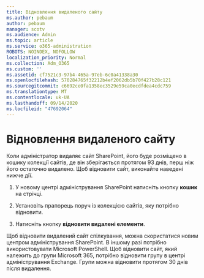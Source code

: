 ```yaml
---
title: Відновлення видаленого сайту
ms.author: pebaum
author: pebaum
manager: scotv
ms.audience: Admin
ms.topic: article
ms.service: o365-administration
ROBOTS: NOINDEX, NOFOLLOW
localization_priority: Normal
ms.collection: Adm_O365
ms.custom: ''
ms.assetid: cf7521c3-97b4-465a-97eb-6c0a41338a30
ms.openlocfilehash: 570284765f32212b4ef2062db5b70f427b28c121
ms.sourcegitcommit: c6692ce0fa1358ec3529e59ca0ecdfdea4cdc759
ms.translationtype: MT
ms.contentlocale: uk-UA
ms.lasthandoff: 09/14/2020
ms.locfileid: "47692064"
---
```

# <a name="restore-a-deleted-site"></a>Відновлення видаленого сайту

Коли адміністратор видаляє сайт SharePoint, його буде розміщено в кошику колекції сайтів, де він зберігається протягом 93 днів, перш ніж його остаточно видалено. Щоб відновити сайт, виконайте наведені нижче дії.
  
1. У новому центрі адміністрування SharePoint натисніть кнопку **кошик** на стрічці. 
    
2. Установіть прапорець поруч із колекцією сайтів, яку потрібно відновити.
    
3. Натисніть кнопку **відновити видалені елементи**.
    
Щоб відновити видалений сайт спілкування, можна скористатися новим центром адміністрування SharePoint. В іншому разі потрібно використовувати Microsoft PowerShell. Щоб відновити сайт, який належить до групи Microsoft 365, потрібно відновити групу в центрі адміністрування Exchange. Групи можна відновити протягом 30 днів після видалення.
  

